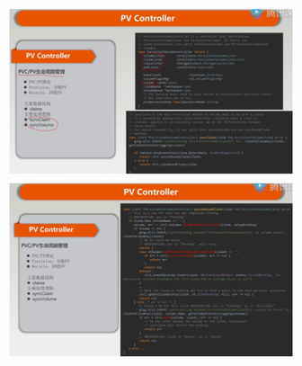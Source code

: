 ![](assets/markdown-img-paste-20200421185515269.png)



![](assets/markdown-img-paste-20200421185546613.png)
